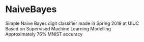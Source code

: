 # NaiveBayes
Simple Naive Bayes digit classifier made in Spring 2019 at UIUC \
Based on Supervised Machine Learning Modelling \
Approximately 76% MNIST accuracy 


